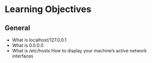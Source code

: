 # Learning Objectives

## General
* What is localhost/127.0.0.1
* What is 0.0.0.0
* What is /etc/hosts
 How to display your machine’s active network interfaces 